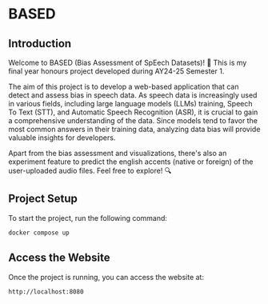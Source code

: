 # BASED

## Introduction

Welcome to BASED (Bias Assessment of SpEech Datasets)! 🎉 This is my final year honours project developed during AY24-25 Semester 1.

The aim of this project is to develop a web-based application that can detect and assess bias in speech data. As speech data is increasingly used in various fields, including large language models (LLMs) training, Speech To Text (STT), and Automatic Speech Recognition (ASR), it is crucial to gain a comprehensive understanding of the data. Since models tend to favor the most common answers in their training data, analyzing data bias will provide valuable insights for developers.

Apart from the bias assessment and visualizations, there's also an experiment feature to predict the english accents (native or foreign) of the user-uploaded audio files. Feel free to explore! 🔍

## Project Setup

To start the project, run the following command:

```sh
docker compose up
```

## Access the Website

Once the project is running, you can access the website at:

```sh
http://localhost:8080
```
